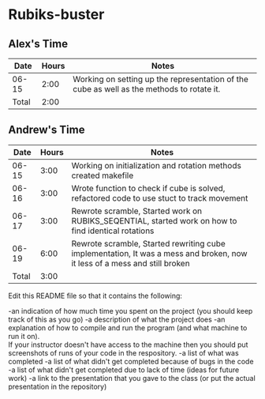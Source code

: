 # Rubiks-buster

## Alex's Time

| Date  | Hours | Notes                                                                                     |
|-------|-------|-------------------------------------------------------------------------------------------|
| 06-15 | 2:00  | Working on setting up the representation of the cube as well as the methods to rotate it. |
| Total | 2:00  |                                                                                           |

## Andrew's Time

| Date  | Hours | Notes                                                                                                                     |
|-------|-------|---------------------------------------------------------------------------------------------------------------------------|
| 06-15 | 3:00  | Working on initialization and rotation methods created makefile                                                           |
| 06-16 | 3:00  | Wrote function to check if cube is solved, refactored code to use stuct to track movement                                 |
| 06-17 | 3:00  | Rewrote scramble, Started work on RUBIKS_SEQENTIAL, started work on how to find identical rotations                       |
| 06-19 | 6:00  | Rewrote scramble, Started rewriting cube implementation, It was a mess and broken, now it less of a mess and still broken |
| Total | 3:00  |                                                                                                                           |


Edit this README file so that it contains the following:

-an indication of how much time you spent on the project (you should keep track of this as you go)
-a description of what the project does
-an explanation of how to compile and run the program (and what machine to run it on).  
If your instructor doesn't have access to the machine then you should put screenshots of runs of
your code in the respository.
-a list of what was completed
-a list of what didn't get completed because of bugs in the code
-a list of what didn't get completed due to lack of time (ideas for future work)
-a link to the presentation that you gave to the class (or put the actual presentation in the repository)
